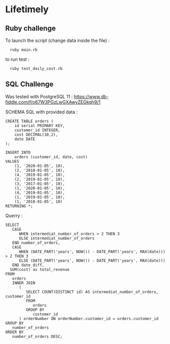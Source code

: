 # Lifetimely

## Ruby challenge

To launch the script (change data inside the file) :
```
  ruby main.rb
```
to run test : 
```
  ruby test_daily_cost.rb
```

## SQL Challenge

Was tested with PostgreSQL 11 : https://www.db-fiddle.com/f/o67W3PGzLwGXAwyZEGkqh9/1

SCHEMA SQL with provided data : 
```
CREATE TABLE orders (
    id serial PRIMARY KEY,
    customer_id INTEGER,
    cost DECIMAL(10,2),
    date DATE
);

INSERT INTO 
    orders (customer_id, date, cost)
VALUES
    (1, '2020-01-05', 10),
    (2, '2018-01-05', 10),
    (4, '2019-01-05', 10),
    (2, '2019-01-05', 10),
    (3, '2017-01-05', 10),
    (1, '2020-01-05', 10),
    (4, '2019-01-05', 10),
    (1, '2019-01-05', 10),
    (1, '2018-01-05', 10)
RETURNING *;
```

Querry : 
```
SELECT
   CASE
      WHEN intermediat_number_of_orders > 2 THEN 3 
      ELSE intermediat_number_of_orders 
   END number_of_orders, 
   CASE
      WHEN (DATE_PART('years', NOW()) - DATE_PART('years', MAX(date))) > 2 THEN 3 
      ELSE (DATE_PART('years', NOW()) - DATE_PART('years', MAX(date))) 
   END date_diff,
  SUM(cost) as total_revenue 
FROM
   orders 
   INNER JOIN
      (
         SELECT COUNT(DISTINCT id) AS intermediat_number_of_orders, customer_id 
         FROM
            orders 
         GROUP BY
            customer_id
      ) orderNumber ON orderNumber.customer_id = orders.customer_id 
GROUP BY
   number_of_orders 
ORDER BY
   number_of_orders DESC;
```
